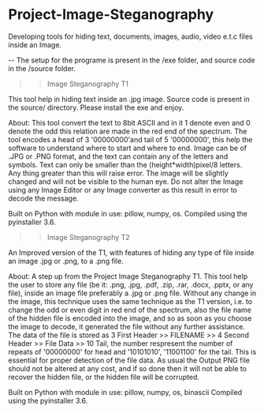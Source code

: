 # 									Project-Image-Steganography
Developing tools for hiding text, documents, images, audio, video e.t.c files inside an Image.

-- The setup for the programe is present in the /exe folder, and source code in the /source folder.


>> Image Steganography T1

This tool help in hiding text inside an .jpg image. Source code is present in the source/ directory. Please install the exe and enjoy.

About:  This tool convert the text to 8bit ASCII and in it 1 denote even and 0 denote the odd this relation
		are made in the red end of the spectrum. The tool encodes a head of 3 '00000000'and tail of 5 '00000000', this help the software to understand where to start and where to end. Image can be of .JPG or .PNG format, and the text can contain any of the letters and symbols. Text can only be smaller than the (height*width)pixel/8 letters. Any thing greater than this will raise error. The image will be slightly changed and will not be visible to the human eye. Do not alter the Image using any Image Editor or any Image converter as this result in error to decode the message.

Built on Python with module in use: pillow, numpy, os. 
Compiled using the pyinstaller 3.6. 


>> Image Steganography T2

An Improved version of the T1, with features of hiding any type of file inside an image .jpg or .png, to a .png file.

About: 	A step up from the Project Image Steganography T1. This tool help the user to store any file (be it: .png, .jpg, .pdf, 				.zip, .rar, .docx, .pptx, or any file), inside an image file preferably a .jpg or .png file. Without any change in the 				image, this technique uses the same technique as the T1 version, i.e. to change the odd or even digit in red end of the 			spectrum, also the file name of the hidden file is encoded into the image, and so as soon as you choose the image to 				decode, it generated the file without any further assistance. The data of the file is stored as 3 First Header >> FILENAME 			>> 4 Second Header >> File Data >> 10 Tail, the number respresent the number of repeats of '00000000' for head and 					'10101010', '11001100' for the tail. This is essential for proper detection of the file data. As usual the Output PNG file 			should not be altered at any cost, and if so done then it will not be able to recover the hidden file, or the hidden file 			will be corrupted.

Built on Python with module in use: pillow, numpy, os, binascii
Compiled using the pyinstaller 3.6.
